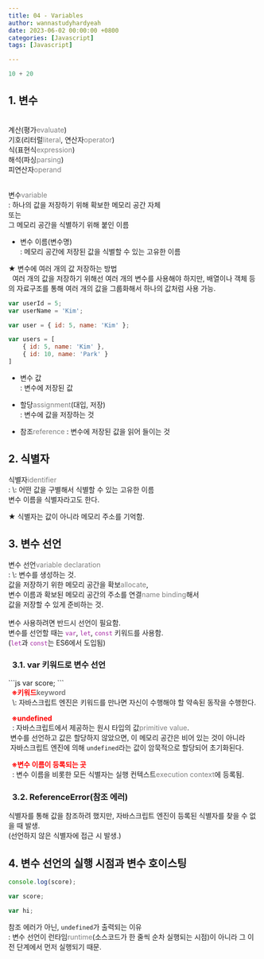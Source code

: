 ```yaml
---
title: 04 - Variables
author: wannastudyhardyeah
date: 2023-06-02 00:00:00 +0800
categories: [Javascript]
tags: [Javascript]

---
```

```js
10 + 20
```
<h2>1. 변수</h2>
<br>
계산(평가<span style="color: #808080;">evaluate</span>)<br>
기호(리터럴<span style="color: #808080;">literal</span>, 연산자<span style="color: #808080;">operator</span>)<br>
식(표현식<span style="color: #808080;">expression</span>)<br>
해석(파싱<span style="color: #808080;">parsing</span>)<br>
피연산자<span style="color: #808080;">operand</span><br>
<br>

변수<span style="color: #808080;">variable</span><br>
\: 하나의 값을 저장하기 위해 확보한 메모리 공간 자체<br>
또는<br>
그 메모리 공간을 식별하기 위해 붙인 이름

- 변수 이름(변수명)<br>
\: 메모리 공간에 저장된 값을 식별할 수 있는 고유한 이름

★ 변수에 여러 개의 값 저장하는 방법<br>
&nbsp; 여러 개의 값을 저장하기 위해선 여러 개의 변수를 사용해야 하지만,
배열이나 객체 등의 자료구조를 통해 여러 개의 값을 그룹화해서 하나의 값처럼 사용 가능.

```js
var userId = 5;
var userName = 'Kim';

var user = { id: 5, name: 'Kim' };

var users = [
    { id: 5, name: 'Kim' },
    { id: 10, name: 'Park' }
]
```

- 변수 값<br>
\: 변수에 저장된 값

- 할당<span style="color: #808080;">assignment</span>(대입, 저장)<br>
\: 변수에 값을 저장하는 것

- 참조<span style="color: #808080;">reference</span>
\: 변수에 저장된 값을 읽어 들이는 것


<h2>2. 식별자</h2>
식별자<span style="color: #808080;">identifier</span><br>
: \: 어떤 값을 구별해서 식별할 수 있는 고유한 이름<br>
변수 이름을 식별자라고도 한다.

★ 식별자는 값이 아니라 메모리 주소를 기억함.

<h2>3. 변수 선언</h2>
변수 선언<span style="color: #808080;">variable declaration</span><br>
: \: 변수를 생성하는 것.<br>
값을 저장하기 위한 메모리 공간을 확보<span style="color: #808080;">allocate</span>,<br>
변수 이름과 확보된 메모리 공간의 주소를 연결<span style="color: #808080;">name binding</span>해서<br>
값을 저장할 수 있게 준비하는 것.<br>
<br>
변수 사용하려면 반드시 선언이 필요함.
<br>
변수를 선언할 때는 <code class="language-plaintext highlighter-rouge" style="color: #a626a4;"><span class="kd" >var</span></code>, <code class="language-plaintext highlighter-rouge" style="color: #a626a4;"><span class="kd" >let</span></code>, <code class="language-plaintext highlighter-rouge" style="color: #a626a4;"><span class="kd" >const</span></code> 키워드를 사용함.<br>
(<code class="language-plaintext highlighter-rouge" style="color: #a626a4;"><span class="kd" >let</span></code>과 <code class="language-plaintext highlighter-rouge" style="color: #a626a4;"><span class="kd" >const</span></code>는 ES6에서 도입됨)

<h3>&nbsp;&nbsp;3.1. var 키워드로 변수 선언</h3>
```js
var score;
```
<br>
<b><span  style="color: red;">&nbsp;&nbsp;※키워드</span><span style="color: #808080;">keyword</span><br></b>
&nbsp;&nbsp;\: 자바스크립트 엔진은 키워드를 만나면 자신이 수행해야 할 약속된 동작을 수행한다.<br>

<b><span  style="color: red;">&nbsp;&nbsp;※undefined</span><br></b>
&nbsp;&nbsp;\: 자바스크립트에서 제공하는 원시 타입의 값<span style="color: #808080;">primitive value</span>.<br>
&nbsp;변수를 선언하고 값은 할당하지 않았으면, 이 메모리 공간은 비어 있는 것이 아니라<br>
&nbsp;자바스크립트 엔진에 의해 ``undefined``라는 값이 암묵적으로 할당되어 초기화된다.<br>

<b><span  style="color: red;">&nbsp;&nbsp;※변수 이름이 등록되는 곳</span></b><br>
&nbsp;&nbsp;\: 변수 이름을 비롯한 모든 식별자는 실행 컨텍스트<span style="color: #808080;">execution context</span>에 등록됨.<br>

<h3>&nbsp;&nbsp;3.2. ReferenceError(참조 에러)</h3>

식별자를 통해 값을 참조하려 했지만, 자바스크립트 엔진이 등록된 식별자를 찾을 수 없을 때 발생.<br>
(선언하지 않은 식별자에 접근 시 발생.)


<h2>4. 변수 선언의 실행 시점과 변수 호이스팅</h2>

```js
console.log(score);

var score;
```

```js
var hi;
```


참조 에러가 아닌, ``undefined``가 출력되는 이유<br>
\: 변수 선언이 런타임<span style="color: #808080;">runtime</span>(소스코드가 한 줄씩 순차 실행되는 시점)이 아니라 그 이전 단계에서 먼저 실행되기 때문.
